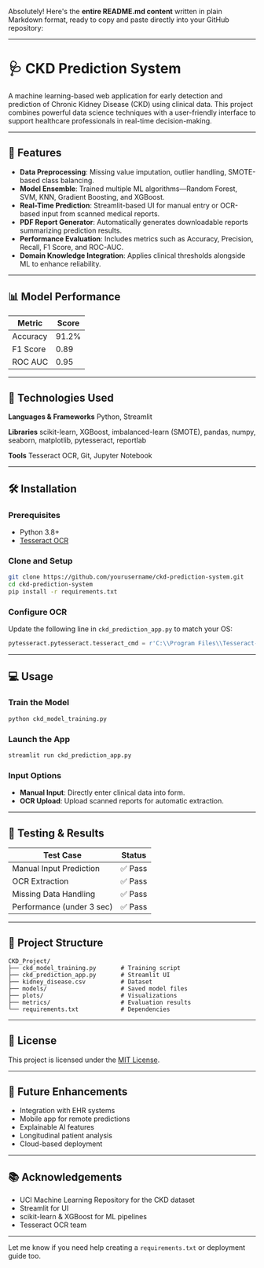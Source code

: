 Absolutely! Here's the **entire README.md content** written in plain Markdown format, ready to copy and paste directly into your GitHub repository:

---

# 🩺 CKD Prediction System

A machine learning-based web application for early detection and prediction of Chronic Kidney Disease (CKD) using clinical data. This project combines powerful data science techniques with a user-friendly interface to support healthcare professionals in real-time decision-making.

---

## 🚀 Features

* **Data Preprocessing**: Missing value imputation, outlier handling, SMOTE-based class balancing.
* **Model Ensemble**: Trained multiple ML algorithms—Random Forest, SVM, KNN, Gradient Boosting, and XGBoost.
* **Real-Time Prediction**: Streamlit-based UI for manual entry or OCR-based input from scanned medical reports.
* **PDF Report Generator**: Automatically generates downloadable reports summarizing prediction results.
* **Performance Evaluation**: Includes metrics such as Accuracy, Precision, Recall, F1 Score, and ROC-AUC.
* **Domain Knowledge Integration**: Applies clinical thresholds alongside ML to enhance reliability.

---

## 📊 Model Performance

| Metric   | Score |
| -------- | ----- |
| Accuracy | 91.2% |
| F1 Score | 0.89  |
| ROC AUC  | 0.95  |

---

## 🧠 Technologies Used

**Languages & Frameworks**
Python, Streamlit

**Libraries**
scikit-learn, XGBoost, imbalanced-learn (SMOTE), pandas, numpy, seaborn, matplotlib, pytesseract, reportlab

**Tools**
Tesseract OCR, Git, Jupyter Notebook

---

## 🛠️ Installation

### Prerequisites

* Python 3.8+
* [Tesseract OCR](https://github.com/tesseract-ocr/tesseract)

### Clone and Setup

```bash
git clone https://github.com/yourusername/ckd-prediction-system.git
cd ckd-prediction-system
pip install -r requirements.txt
```

### Configure OCR

Update the following line in `ckd_prediction_app.py` to match your OS:

```python
pytesseract.pytesseract.tesseract_cmd = r'C:\\Program Files\\Tesseract-OCR\\tesseract.exe'
```

---

## 💻 Usage

### Train the Model

```bash
python ckd_model_training.py
```

### Launch the App

```bash
streamlit run ckd_prediction_app.py
```

### Input Options

* **Manual Input**: Directly enter clinical data into form.
* **OCR Upload**: Upload scanned reports for automatic extraction.

---

## 🧪 Testing & Results

| Test Case                 | Status |
| ------------------------- | ------ |
| Manual Input Prediction   | ✅ Pass |
| OCR Extraction            | ✅ Pass |
| Missing Data Handling     | ✅ Pass |
| Performance (under 3 sec) | ✅ Pass |

---

## 📁 Project Structure

```
CKD_Project/
├── ckd_model_training.py       # Training script
├── ckd_prediction_app.py       # Streamlit UI
├── kidney_disease.csv          # Dataset
├── models/                     # Saved model files
├── plots/                      # Visualizations
├── metrics/                    # Evaluation results
└── requirements.txt            # Dependencies
```

---

## 📄 License

This project is licensed under the [MIT License](LICENSE).

---

## 🔮 Future Enhancements

* Integration with EHR systems
* Mobile app for remote predictions
* Explainable AI features
* Longitudinal patient analysis
* Cloud-based deployment

---

## 📚 Acknowledgements

* UCI Machine Learning Repository for the CKD dataset
* Streamlit for UI
* scikit-learn & XGBoost for ML pipelines
* Tesseract OCR team

---

Let me know if you need help creating a `requirements.txt` or deployment guide too.
